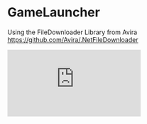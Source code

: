 # GameLauncher
Using the FileDownloader Library from Avira 
https://github.com/Avira/.NetFileDownloader

![alt tag](https://forums.unrealengine.com/attachment.php?attachmentid=121730&d=1481829990)
